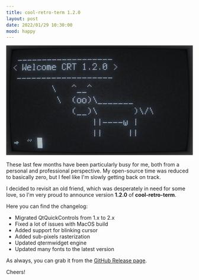 ```yaml
---
title: cool-retro-term 1.2.0
layout: post
date: 2022/01/29 10:30:00
mood: happy
---
```


![layouts](/assets/images/2022-01-29-crt-1-2-0.jpg)

These last few months have been particularly busy for me, both from a personal and professional perspective. My open-source time was reduced to basically zero, but I feel like I'm slowly getting back on track.

I decided to revisit an old friend, which was desperately in need for some love, so I'm very proud to announce version **1.2.0** of **cool-retro-term**.

Here you can find the changelog:

* Migrated QtQuickControls from 1.x to 2.x
* Fixed a lot of issues with MacOS build
* Added support for blinking cursor
* Added sub-pixels rasterization
* Updated qtermwidget engine
* Updated many fonts to the latest version

As always, you can grab it from the [GitHub Release page](https://github.com/Swordfish90/cool-retro-term/releases/tag/1.2.0).

Cheers!
